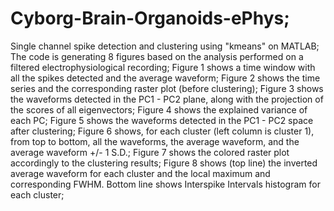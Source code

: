 # Cyborg-Brain-Organoids-ePhys;
Single channel spike detection and clustering using "kmeans" on MATLAB;
The code is generating 8 figures based on the analysis performed on a filtered electrophysiological recording;
Figure 1 shows a time window with all the spikes detected and the average waveform;
Figure 2 shows the time series and the corresponding raster plot (before clustering);
Figure 3 shows the waveforms detected in the PC1 - PC2 plane, along with the projection of the scores of all eigenvectors;
Figure 4 shows the explained variance of each PC;
Figure 5 shows the waveforms detected in the PC1 - PC2 space after clustering;
Figure 6 shows, for each cluster (left column is cluster 1), from top to bottom, all the waveforms, the average waveform, and the average waveform +/- 1 S.D.;
Figure 7 shows the colored raster plot accordingly to the clustering results;
Figure 8 shows (top line) the inverted average waveform for each cluster and the local maximum and corresponding FWHM. Bottom line shows Interspike Intervals histogram for each cluster;
